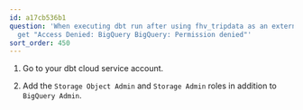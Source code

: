 ```yaml
---
id: a17cb536b1
question: 'When executing dbt run after using fhv_tripdata as an external table: you
  get "Access Denied: BigQuery BigQuery: Permission denied"'
sort_order: 450
---
```


1. Go to your dbt cloud service account.

2. Add the `Storage Object Admin` and `Storage Admin` roles in addition to `BigQuery Admin`.